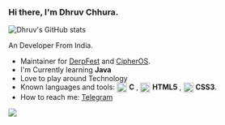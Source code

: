 <h3 align="left"> Hi there, I'm Dhruv Chhura. </h3>

![Dhruv's GitHub stats](https://github-readme-stats.vercel.app/api?username=DhruvChhura&count_private=true&show_icons=true&include_all_commits=true&theme=blueberry&border_color=000000)

An Developer From India.<br>
- Maintainer for [DerpFest](https://github.com/DerpFest-11) and [CipherOS](https://github.com/CipherOS).
- I'm Currently learning **Java**
- Love to play around Technology
- Known languages and tools: <img align="center" alt="C" width="20px" src="https://cdn.iconscout.com/icon/free/png-64/c-programming-569564.png" /> **C** , <img align="center" alt="HTML5" width="20px" src="https://cdn.iconscout.com/icon/free/png-64/html5-2038876-1720089.png" /> **HTML5** , <img align="center" alt="CSS3" width="20px" src="https://cdn.iconscout.com/icon/free/png-64/css-37-226088.png" /> **CSS3**.
- How to reach me: [Telegram](https://t.me/DhruvChhura)

![](https://komarev.com/ghpvc/?username=DhruvChhura)
